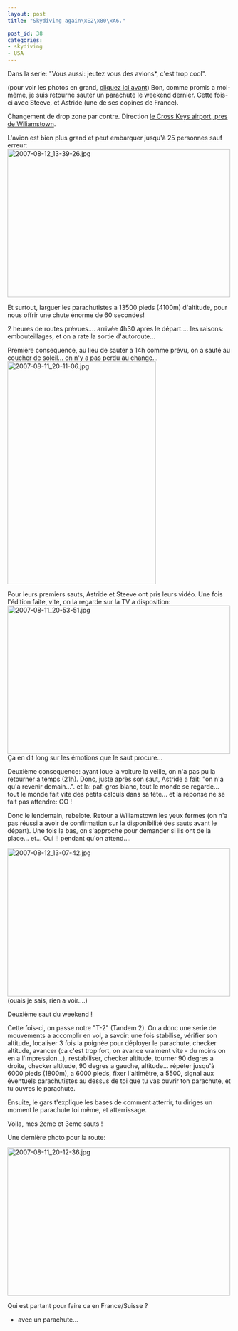 ```yaml
---
layout: post
title: "Skydiving again\xE2\x80\xA6."

post_id: 38
categories:
- skydiving
- USA
---
```


Dans la serie: "Vous aussi: jeutez vous des avions*, c'est trop cool".

(pour voir les photos en grand, <a href="http://www.flickr.com/gp/8715794@N03/723vNJ">cliquez ici avant</a>)
Bon, comme promis a moi-même, je suis retourne sauter un parachute le weekend dernier. Cette fois-ci avec Steeve, et Astride (une de ses copines de France).

Changement de drop zone par contre. Direction <a href="http://maps.google.com/maps/mm?ie=UTF8&hl=en&ll=39.703687,-75.032845&spn=0.042823,0.039911&t=k&z=15&om=1&msa=0&msid=114619282960483251978.00000112014a06aeed3ef">le Cross Keys airport, pres de Wiliamstown</a>.

L'avion est bien plus grand et peut embarquer jusqu'à 25 personnes sauf erreur:
<a href="http://www.flickr.com/photos/leppoc/1127951803/" title="Photo Sharing"><img src="http://farm2.static.flickr.com/1387/1127951803_b9ffc44d0a.jpg" width="500" height="333" alt="2007-08-12_13-39-26.jpg" /></a>

Et surtout, larguer les parachutistes a 13500 pieds (4100m) d'altitude, pour nous offrir une chute énorme de 60 secondes!

2 heures de routes prévues.... arrivée 4h30 après le départ.... les raisons: embouteillages, et on a rate la sortie d'autoroute...

Première consequence, au lieu de sauter a 14h comme prévu, on a sauté au coucher de soleil... on n'y a pas perdu au change...
<a href="http://www.flickr.com/photos/leppoc/1128741056/" title="Photo Sharing"><img src="http://farm2.static.flickr.com/1278/1128741056_73e831118f.jpg" width="333" height="500" alt="2007-08-11_20-11-06.jpg" /></a>

Pour leurs premiers sauts, Astride et Steeve ont pris leurs vidéo. Une fois l'édition faite, vite, on la regarde sur la TV a disposition:
<a href="http://www.flickr.com/photos/leppoc/1127931143/" title="Photo Sharing"><img src="http://farm2.static.flickr.com/1255/1127931143_b6d983ed12.jpg" width="500" height="333" alt="2007-08-11_20-53-51.jpg" /></a>
Ça en dit long sur les émotions que le saut procure...

Deuxième consequence: ayant loue la voiture la veille, on n'a pas pu la retourner a temps (21h). Donc, juste après son saut, Astride a fait: "on n'a qu'a revenir demain...". et la: paf. gros blanc, tout le monde se regarde... tout le monde fait vite des petits calculs dans sa tête... et la réponse ne se fait pas attendre: GO !

Donc le lendemain, rebelote. Retour a Wiliamstown les yeux fermes (on n'a pas réussi a avoir de confirmation sur la disponibilité des sauts avant le départ). Une fois la bas, on s'approche pour demander si ils ont de la place... et... Oui !!
pendant qu'on attend....

<a href="http://www.flickr.com/photos/leppoc/1128785706/" title="Photo Sharing"><img src="http://farm2.static.flickr.com/1042/1128785706_36c64ef402.jpg" width="500" height="333" alt="2007-08-12_13-07-42.jpg" /></a>
(ouais je sais, rien a voir....)

Deuxième saut du weekend !

Cette fois-ci, on passe notre "T-2" (Tandem 2). On a donc une serie de mouvements a accomplir en vol, a savoir: une fois stabilise, vérifier son altitude, localiser 3 fois la poignée pour déployer le parachute, checker altitude, avancer (ca c'est trop fort, on avance vraiment vite - du moins on en a l'impression...), restabiliser, checker altitude, tourner 90 degres a droite, checker altitude, 90 degres a gauche, altitude... répéter jusqu'à 6000 pieds (1800m), a 6000 pieds, fixer l'altimètre, a 5500, signal aux éventuels parachutistes au dessus de toi que tu vas ouvrir ton parachute, et tu ouvres le parachute.

Ensuite, le gars t'explique les bases de comment atterrir, tu diriges un moment le parachute toi même, et atterrissage.

Voila, mes 2eme et 3eme sauts !

Une dernière photo pour la route:

<a href="http://www.flickr.com/photos/leppoc/1127910729/" title="Photo Sharing"><img src="http://farm2.static.flickr.com/1101/1127910729_a7643604c0.jpg" width="500" height="333" alt="2007-08-11_20-12-36.jpg" /></a>

Qui est partant pour faire ca en France/Suisse ?

* avec un parachute...
